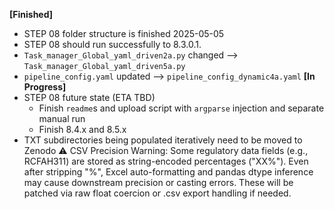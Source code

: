 **[Finished]**
- STEP 08 folder structure is finished 2025-05-05
- STEP 08 should run successfully to 8.3.0.1.
- `Task_manager_Global_yaml_driven2a.py` changed --> `Task_manager_Global_yaml_driven5a.py`
- `pipeline_config.yaml` updated --> `pipeline_config_dynamic4a.yaml`
**[In Progress]**
- STEP 08 future state (ETA TBD)
  - Finish `readme`s and upload script with `argparse` injection and separate manual run
  - Finish 8.4.x and 8.5.x
- TXT subdirectories being populated iteratively need to be moved to Zenodo
⚠️ CSV Precision Warning:
Some regulatory data fields (e.g., RCFAH311) are stored as string-encoded percentages ("XX%").
Even after stripping "%", Excel auto-formatting and pandas dtype inference may cause downstream precision or casting errors. These will be patched via raw float coercion or .csv export handling if needed.

